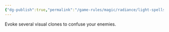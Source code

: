 ```yaml
---
{"dg-publish":true,"permalink":"/game-rules/magic/radiance/light-spells/split-image/"}
---
```


Evoke several visual clones to confuse your enemies.